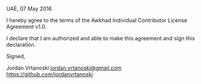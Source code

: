 UAE, 07 May 2016

I hereby agree to the terms of the Awkhad Individual Contributor License
Agreement v1.0.

I declare that I am authorized and able to make this agreement and sign this
declaration.

Signed,

Jordan Vrtanoski jordan.vrtanoski@gmail.com https://github.com/jordanvrtanoski
